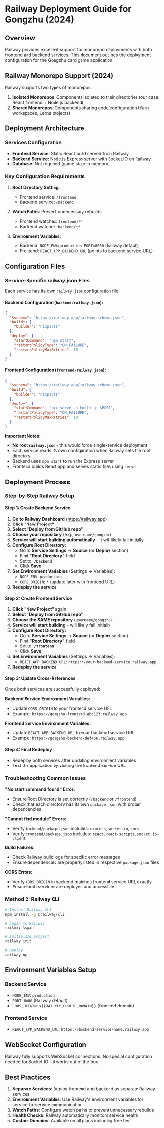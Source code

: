 # Railway Deployment Guide for Gongzhu (2024)

## Overview
Railway provides excellent support for monorepo deployments with both frontend and backend services. This document outlines the deployment configuration for the Gongzhu card game application.

## Railway Monorepo Support (2024)

Railway supports two types of monorepos:
1. **Isolated Monorepos**: Components isolated to their directories (our case: React frontend + Node.js backend)
2. **Shared Monorepos**: Components sharing code/configuration (Yarn workspaces, Lerna projects)

## Deployment Architecture

### Services Configuration
- **Frontend Service**: Static React build served from Railway
- **Backend Service**: Node.js Express server with Socket.IO on Railway
- **Database**: Not required (game state in memory)

### Key Configuration Requirements

1. **Root Directory Setting**: 
   - Frontend service: `/frontend`
   - Backend service: `/backend`

2. **Watch Paths**: Prevent unnecessary rebuilds
   - Frontend watches: `frontend/**`
   - Backend watches: `backend/**`

3. **Environment Variables**:
   - Backend: `NODE_ENV=production`, `PORT=8080` (Railway default)
   - Frontend: `REACT_APP_BACKEND_URL` (points to backend service URL)

## Configuration Files

### Service-Specific railway.json Files

Each service has its own `railway.json` configuration file:

#### Backend Configuration (`backend/railway.json`):
```json
{
  "$schema": "https://railway.app/railway.schema.json",
  "build": {
    "builder": "nixpacks"
  },
  "deploy": {
    "startCommand": "npm start",
    "restartPolicyType": "ON_FAILURE",
    "restartPolicyMaxRetries": 10
  }
}
```

#### Frontend Configuration (`frontend/railway.json`):
```json
{
  "$schema": "https://railway.app/railway.schema.json",
  "build": {
    "builder": "nixpacks"
  },
  "deploy": {
    "startCommand": "npx serve -s build -p $PORT",
    "restartPolicyType": "ON_FAILURE",
    "restartPolicyMaxRetries": 10
  }
}
```

**Important Notes:**
- **No root `railway.json`** - this would force single-service deployment
- Each service reads its own configuration when Railway sets the root directory
- Backend uses `npm start` to run the Express server
- Frontend builds React app and serves static files using `serve`

## Deployment Process

### Step-by-Step Railway Setup

#### Step 1: Create Backend Service
1. **Go to Railway Dashboard** (https://railway.app)
2. **Click "New Project"** 
3. **Select "Deploy from GitHub repo"**
4. **Choose your repository** (e.g., `username/gongzhu`)
5. **Service will start building automatically** - it will likely fail initially
6. **Configure Root Directory:**
   - Go to **Service Settings** → **Source** (or **Deploy** section)
   - Find **"Root Directory"** field
   - Set to: **`/backend`**
   - Click **Save**
7. **Set Environment Variables** (Settings → Variables):
   - `NODE_ENV`: `production`
   - `CORS_ORIGIN`: `*` (update later with frontend URL)
8. **Redeploy the service**

#### Step 2: Create Frontend Service  
1. **Click "New Project"** again
2. **Select "Deploy from GitHub repo"**
3. **Choose the SAME repository** (`username/gongzhu`)
4. **Service will start building** - will likely fail initially
5. **Configure Root Directory:**
   - Go to **Service Settings** → **Source** (or **Deploy** section)
   - Find **"Root Directory"** field  
   - Set to: **`/frontend`**
   - Click **Save**
6. **Set Environment Variables** (Settings → Variables):
   - `REACT_APP_BACKEND_URL`: `https://your-backend-service.railway.app`
7. **Redeploy the service**

#### Step 3: Update Cross-References
Once both services are successfully deployed:

**Backend Service Environment Variables:**
- Update `CORS_ORIGIN` to your frontend service URL
- Example: `https://gongzhu-frontend-abc123.railway.app`

**Frontend Service Environment Variables:**
- Update `REACT_APP_BACKEND_URL` to your backend service URL  
- Example: `https://gongzhu-backend-def456.railway.app`

#### Step 4: Final Redeploy
- Redeploy both services after updating environment variables
- Test the application by visiting the frontend service URL

### Troubleshooting Common Issues

**"No start command found" Error:**
- Ensure Root Directory is set correctly (`/backend` or `/frontend`)
- Check that each directory has its own `package.json` with proper dependencies

**"Cannot find module" Errors:**
- Verify `backend/package.json` includes: `express`, `socket.io`, `cors`
- Verify `frontend/package.json` includes: `react`, `react-scripts`, `socket.io-client`

**Build Failures:**
- Check Railway build logs for specific error messages
- Ensure dependencies are properly listed in respective `package.json` files

**CORS Errors:**
- Verify `CORS_ORIGIN` in backend matches frontend service URL exactly
- Ensure both services are deployed and accessible

### Method 2: Railway CLI
```bash
# Install Railway CLI
npm install -g @railway/cli

# Login to Railway
railway login

# Initialize project
railway init

# Deploy
railway up
```

## Environment Variables Setup

### Backend Service
- `NODE_ENV`: `production`
- `PORT`: `8080` (Railway default)
- `CORS_ORIGIN`: `${{RAILWAY_PUBLIC_DOMAIN}}` (frontend domain)

### Frontend Service
- `REACT_APP_BACKEND_URL`: `https://backend-service-name.railway.app`

## WebSocket Configuration

Railway fully supports WebSocket connections. No special configuration needed for Socket.IO - it works out of the box.

## Best Practices

1. **Separate Services**: Deploy frontend and backend as separate Railway services
2. **Environment Variables**: Use Railway's environment variables for service-to-service communication
3. **Watch Paths**: Configure watch paths to prevent unnecessary rebuilds
4. **Health Checks**: Railway automatically monitors service health
5. **Custom Domains**: Available on all plans including free tier